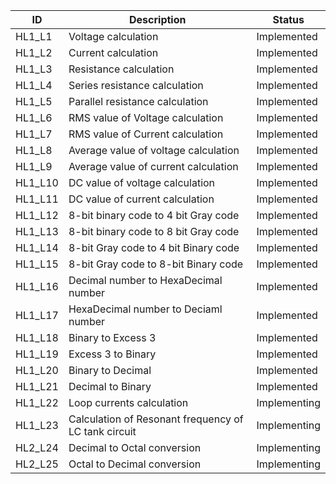 ID |  Description                 | Status  |  
-------|------------------------|------|
HL1_L1 | Voltage calculation        |Implemented   |
HL1_L2 | Current calculation        |Implemented   |
HL1_L3 | Resistance calculation     |Implemented   |
HL1_L4 | Series resistance calculation|Implemented |
HL1_L5 | Parallel resistance calculation|Implemented|
HL1_L6 | RMS value of Voltage calculation        |Implemented   |
HL1_L7 | RMS value of Current calculation        |Implemented   |
HL1_L8 | Average value of voltage calculation     |Implemented   |
HL1_L9 | Average value of current calculation|Implemented |
HL1_L10 | DC value of voltage calculation|Implemented|
HL1_L11 | DC value of current calculation | Implemented|
 HL1_L12 | 8-bit binary code to 4 bit Gray code   | Implemented|
   HL1_L13| 8-bit binary code to 8 bit Gray code   | Implemented|
   HL1_L14 | 8-bit Gray code to 4 bit Binary code   | Implemented|
   HL1_L15 | 8-bit Gray code to 8-bit Binary code   | Implemented|
   HL1_L16 | Decimal number to HexaDecimal number   | Implemented|
   HL1_L17 | HexaDecimal number to Deciaml number   | Implemented|
   HL1_L18 | Binary to Excess 3 |Implemented   |
HL1_L19 | Excess 3 to Binary       |Implemented   |
HL1_L20 | Binary to Decimal   |Implemented   |
HL1_L21 | Decimal to Binary|Implemented |
HL1_L22 | Loop currents calculation        | Implementing |
HL1_L23 | Calculation of Resonant frequency of LC tank circuit        | Implementing |
HL2_L24 | Decimal to Octal conversion       | Implementing |
HL2_L25 | Octal to Decimal conversion        | Implementing |



